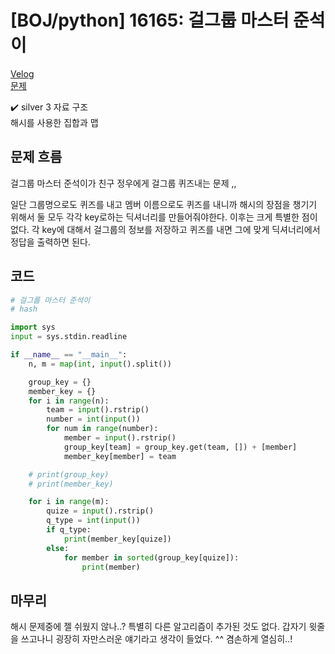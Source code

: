# [BOJ/python] 16165: 걸그룹 마스터 준석이

[Velog](https://velog.io/@semoon/BOJpython-16165-%EA%B1%B8%EA%B7%B8%EB%A3%B9-%EB%A7%88%EC%8A%A4%ED%84%B0-%EC%A4%80%EC%84%9D%EC%9D%B4)<br>
[문제](https://www.acmicpc.net/problem/16165)

✔️ silver 3
자료 구조<br>
해시를 사용한 집합과 맵

## 문제 흐름
걸그룹 마스터 준석이가 친구 정우에게 걸그룹 퀴즈내는 문제 ,,

일단 그룹명으로도 퀴즈를 내고 멤버 이름으로도 퀴즈를 내니까 해시의 장점을 챙기기 위해서 둘 모두 각각 key로하는 딕셔너리를 만들어줘야한다.
이후는 크게 특별한 점이 없다.
각 key에 대해서 걸그룹의 정보를 저장하고
퀴즈를 내면 그에 맞게 딕셔너리에서 정답을 출력하면 된다.

## 코드
```python
# 걸그룹 마스터 준석이
# hash

import sys
input = sys.stdin.readline

if __name__ == "__main__":
    n, m = map(int, input().split())

    group_key = {}
    member_key = {}
    for i in range(n):
        team = input().rstrip()
        number = int(input())
        for num in range(number):
            member = input().rstrip()
            group_key[team] = group_key.get(team, []) + [member]
            member_key[member] = team

    # print(group_key)
    # print(member_key)

    for i in range(m):
        quize = input().rstrip()
        q_type = int(input())
        if q_type:
            print(member_key[quize])
        else:
            for member in sorted(group_key[quize]):
                print(member)
```
## 마무리
해시 문제중에 젤 쉬웠지 않나..? 특별히 다른 알고리즘이 추가된 것도 없다.
갑자기 윗줄을 쓰고나니 굉장히 자만스러운 얘기라고 생각이 들었다. ^^
겸손하게 열심히..!
